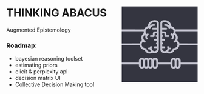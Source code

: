 
# THINKING ABACUS <img align="right" width="200" height="200" src=https://raw.githubusercontent.com/franciscoabenza/thinking-abacus/main/landing_page/frontend/resources/logo_sq.png>

Augmented Epistemology


### Roadmap:
- bayesian reasoning toolset
- estimating priors
- elicit & perplexity api
- decision matrix UI
- Collective Decision Making tool
